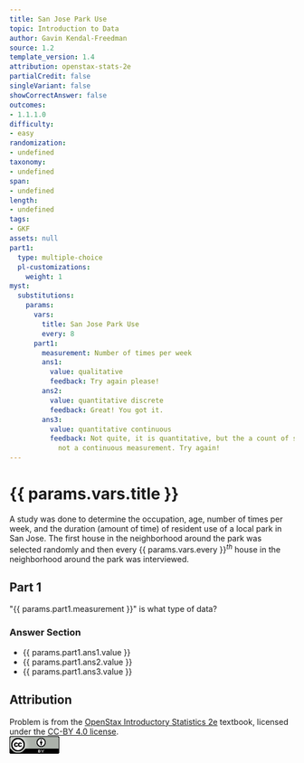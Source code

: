 ```yaml
---
title: San Jose Park Use
topic: Introduction to Data
author: Gavin Kendal-Freedman
source: 1.2
template_version: 1.4
attribution: openstax-stats-2e
partialCredit: false
singleVariant: false
showCorrectAnswer: false
outcomes:
- 1.1.1.0
difficulty:
- easy
randomization:
- undefined
taxonomy:
- undefined
span:
- undefined
length:
- undefined
tags:
- GKF
assets: null
part1:
  type: multiple-choice
  pl-customizations:
    weight: 1
myst:
  substitutions:
    params:
      vars:
        title: San Jose Park Use
        every: 8
      part1:
        measurement: Number of times per week
        ans1:
          value: qualitative
          feedback: Try again please!
        ans2:
          value: quantitative discrete
          feedback: Great! You got it.
        ans3:
          value: quantitative continuous
          feedback: Not quite, it is quantitative, but the a count of something is
            not a continuous measurement. Try again!
---
```

# {{ params.vars.title }}
A study was done to determine the occupation, age, number of times per week, and the duration (amount of time) of resident use of a local park in San Jose. The first house in the neighborhood around the park was selected randomly and then every {{ params.vars.every }}$^{th}$ house in the neighborhood around the park was interviewed.

## Part 1

"{{ params.part1.measurement }}" is what type of data?

### Answer Section

- {{ params.part1.ans1.value }}
- {{ params.part1.ans2.value }}
- {{ params.part1.ans3.value }}

## Attribution

Problem is from the [OpenStax Introductory Statistics 2e](https://openstax.org/books/introductory-statistics-2e) textbook, licensed under the [CC-BY 4.0 license](https://creativecommons.org/licenses/by/4.0/).<br>![Image representing the Creative Commons 4.0 BY license.](https://raw.githubusercontent.com/firasm/bits/master/by.png)